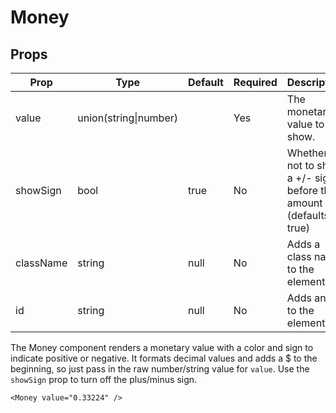 Money
=====


Props
-----

Prop                  | Type     | Default                   | Required | Description
--------------------- | -------- | ------------------------- | -------- | -----------
value|union(string\|number)||Yes|The monetary value to show.
showSign|bool|true|No|Whether or not to show a +/- sign before the amount (defaults true)
className|string|null|No|Adds a class name to the element.
id|string|null|No|Adds an id to the element.

The Money component renders a monetary value with a color and sign to indicate positive or negative. It formats decimal values and adds a $ to the beginning, so just pass in the raw number/string value for `value`. Use the `showSign` prop to turn off the plus/minus sign.

```
<Money value="0.33224" />
```
